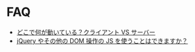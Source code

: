 # FAQ

* [どこで何が動いている？クライアント VS サーバー](what_runs_on_the_client_vs_server.md)
* [jQuery やその他の DOM 操作の JS を使うことはできますか？](can_i_use_jquery_or_other_dom_manipulating_js.md)
